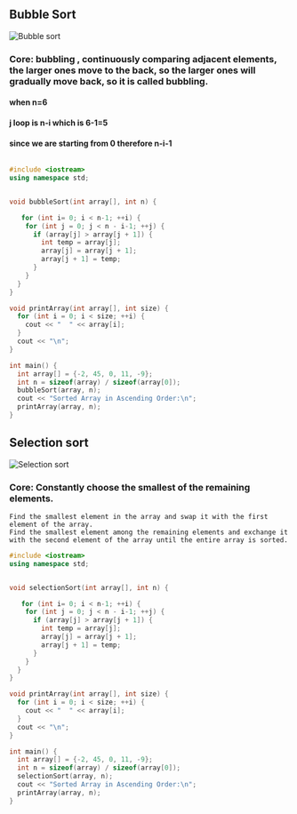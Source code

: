 ## Bubble Sort
![Bubble sort](https://upload.wikimedia.org/wikipedia/commons/0/06/Bubble-sort.gif)

### Core: bubbling , continuously comparing adjacent elements, the larger ones move to the back, so the larger ones will gradually move back, so it is called bubbling. 

#### when n=6 
#### j loop is n-i which is 6-1=5
#### since we are starting from 0 therefore n-i-1
                     

```c++

#include <iostream>
using namespace std;


void bubbleSort(int array[], int n) {

   for (int i= 0; i < n-1; ++i) {
    for (int j = 0; j < n - i-1; ++j) {
      if (array[j] > array[j + 1]) {
        int temp = array[j];
        array[j] = array[j + 1];
        array[j + 1] = temp;
      }
    }
  }
}

void printArray(int array[], int size) {
  for (int i = 0; i < size; ++i) {
    cout << "  " << array[i];
  }
  cout << "\n";
}

int main() {
  int array[] = {-2, 45, 0, 11, -9};
  int n = sizeof(array) / sizeof(array[0]);
  bubbleSort(array, n);
  cout << "Sorted Array in Ascending Order:\n";  
  printArray(array, n);
}


```

## Selection sort
![Selection sort](https://algorithm.yuanbin.me/shared-files/images/selection_sort.gif)

### Core: Constantly choose the smallest of the remaining elements.

    Find the smallest element in the array and swap it with the first element of the array.
    Find the smallest element among the remaining elements and exchange it with the second element of the array until the entire array is sorted.


```c++
#include <iostream>
using namespace std;


void selectionSort(int array[], int n) {

   for (int i= 0; i < n-1; ++i) {
    for (int j = 0; j < n - i-1; ++j) {
      if (array[j] > array[j + 1]) {
        int temp = array[j];
        array[j] = array[j + 1];
        array[j + 1] = temp;
      }
    }
  }
}

void printArray(int array[], int size) {
  for (int i = 0; i < size; ++i) {
    cout << "  " << array[i];
  }
  cout << "\n";
}

int main() {
  int array[] = {-2, 45, 0, 11, -9};
  int n = sizeof(array) / sizeof(array[0]);
  selectionSort(array, n);
  cout << "Sorted Array in Ascending Order:\n";  
  printArray(array, n);
}

```

